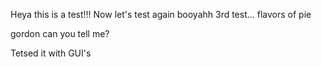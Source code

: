 Heya this is a test!!!
Now let's test again
booyahh 3rd test...
flavors of pie

gordon can you tell me?


Tetsed it with GUI's
